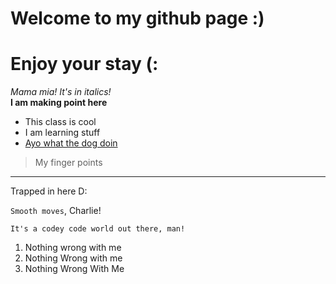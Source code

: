 # Welcome to my github page :) 
# Enjoy your stay (:
_Mama mia! It's in italics!_ <br>
**I am making point here**
* This class is cool 
* I am learning stuff
* [Ayo what the dog doin](https://www.thesprucepets.com/thmb/Gm94n5jxgUS7Qh9Lv1578CkMoZg=/1333x1000/smart/filters:no_upscale()/10_fun_and_easy_dog_tricks_11173309_beg_2796-702c651118fa4cfb84475c331fd703c4.jpg)
>My finger points
---
Trapped in here D:

`Smooth moves`, Charlie!
```
It's a codey code world out there, man!
```
1. Nothing wrong with me
2. Nothing Wrong with me
3. Nothing Wrong With Me
